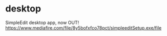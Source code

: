 # desktop
SimpleEdit desktop app, now OUT! https://www.mediafire.com/file/8y5bofxfco78pct/simpleeditSetup.exe/file

